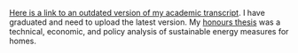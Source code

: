 <a href="https://www.slideshare.net/slideshow/embed_code/key/JMesqzjt4AcnW" target="_blank" rel="noopener noreferrer">Here is a link to an outdated version of my academic transcript</a>. I have graduated and need to upload the latest version. My [honours thesis](https://1sustainablelife.wordpress.com/2014/10/28/energy-wise-homes/) was a technical, economic, and policy analysis of sustainable energy measures for homes.
